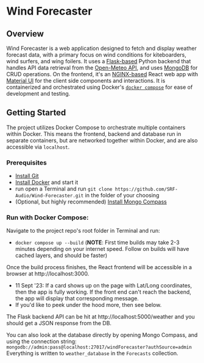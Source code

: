 # Wind Forecaster

## Overview
Wind Forecaster is a web application designed to fetch and display weather forecast data, with a primary focus on wind conditions for kiteboarders, wind surfers, and wing foilers. It uses a [Flask-based](https://github.com/pallets/flask) Python backend that handles API data retrieval from the [Open-Meteo API](https://open-meteo.com/), and uses [MongoDB](https://www.mongodb.com/) for CRUD operations. On the frontend, it's an [NGINX-based](https://www.nginx.com/) React web app with [Material UI](https://mui.com/material-ui/) for the client side components and interactions. It is containerized and orchestrated using Docker's [`docker compose`](https://docs.docker.com/compose/) for ease of development and testing.

## Getting Started
The project utilizes Docker Compose to orchestrate multiple containers within Docker. This means the frontend, backend and database run in separate containers, but are networked together within Docker, and are also accessible via `localhost`.

### Prerequisites
- [Install Git](https://git-scm.com/book/en/v2/Getting-Started-Installing-Git)
- [Install Docker](https://docs.docker.com/desktop/install/mac-install/) and start it
- run open a Terminal and run `git clone https://github.com/SRF-Audio/Wind-Forecaster.git` in the folder of your choosing
- (Optional, but highly recommended) [Install Mongo Compass](https://www.mongodb.com/products/tools/compass)

### Run with Docker Compose:

Navigate to the project repo's root folder in Terminal and run:

- `docker compose up --build` 
(**NOTE**: First time builds may take 2-3 minutes depending on your internet speed. Follow on builds will have cached layers, and should be faster)

Once the build process finishes, the React frontend will be accessible in a browser at http://localhost:3000.

- 11 Sept '23: If a card shows up on the page with Lat/Long coordinates, then the app is fully working. If the front end can't reach the backend, the app will display that corresponding message.
- If you'd like to peek under the hood more, then see below.

The Flask backend API can be hit at http://localhost:5000/weather and you should get a JSON response from the DB.

You can also look at the database directly by opening Mongo Compass, and using the connection string: `mongodb://admin:pass@localhost:27017/windForecaster?authSource=admin`
Everything is written to `weather_database` in the `Forecasts` collection.